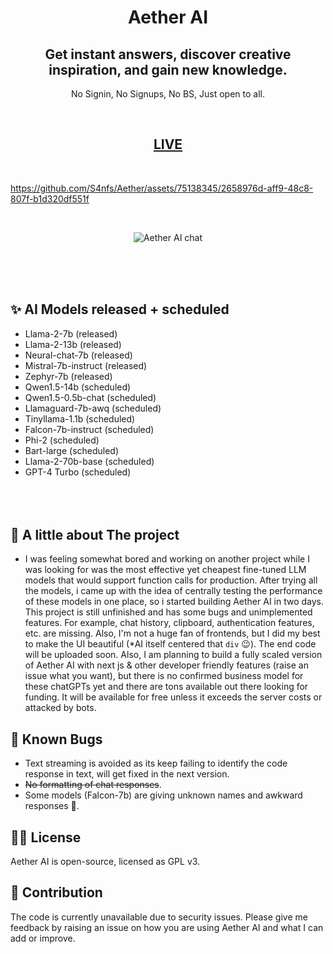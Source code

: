 

<!-- <p align="center">
  <a href="https://gen1.insan80.com/">
    <img alt="Aether AI" src="./aetherGPTlogo.jpg" width="300" />
  </a>
</p> -->
<h1 align="center">Aether AI</h1>
<h2 align="center">Get instant answers, discover creative inspiration, and gain new knowledge. </h2>
<p align="center">No Signin, No Signups, No BS, Just open to all.</p></br>
<h2 align="center"> <a href="https://gen1.insan80.com/"> LIVE
  </a></h2>
</br>


https://github.com/S4nfs/Aether/assets/75138345/2658976d-aff9-48c8-807f-b1d320df551f

</br>
<p align="center">
  <img alt="Aether AI chat" src="./helloToAether.png"></br></br>
</p>

</br></br>

## ✨ AI Models released + scheduled
 -  Llama-2-7b (released)
  -  Llama-2-13b (released)
 -  Neural-chat-7b (released)
 -  Mistral-7b-instruct (released)
 -  Zephyr-7b (released)
 -  Qwen1.5-14b (scheduled)
 -  Qwen1.5-0.5b-chat (scheduled)
 -  Llamaguard-7b-awq  (scheduled)
 -  Tinyllama-1.1b (scheduled)
 -  Falcon-7b-instruct (scheduled)
 -  Phi-2 (scheduled)
 -  Bart-large (scheduled)
 -  Llama-2-70b-base (scheduled)
 -  GPT-4 Turbo (scheduled)
    </br></br>
    </br></br>

## 🏁 A little about The project
 -  I was feeling somewhat bored and working on another project while I was looking for was the most effective yet cheapest fine-tuned LLM models that would support function calls for production. After trying all the models, i came up with the idea of ​​centrally testing the performance of these models in one place, so i started building Aether AI in two days. This project is still unfinished and has some bugs and unimplemented features. For example, chat history, clipboard, authentication features, etc. are missing.  Also, I'm not a huge fan of frontends, but I did my best to make the UI beautiful (*AI itself centered that ```div``` 😉).  The end code will be uploaded soon. Also, I am planning to build a fully scaled version of Aether AI with next js & other developer friendly features (raise an issue what you want), but there is no confirmed business model for these chatGPTs yet and there are tons available out there looking for funding. It will be available for free unless it exceeds the server costs or attacked by bots. 

## 🐛 Known Bugs
- Text streaming is avoided as its keep failing to identify the code response in text, will get fixed in the next version.
- ~~No formatting of chat responses~~.
- Some models (Falcon-7b) are giving unknown names and awkward responses 👀.

## 👨‍💻 License

Aether AI is open-source, licensed as GPL v3.

## 👋 Contribution
The code is currently unavailable due to security issues. Please give me feedback by raising an issue on how you are using Aether AI and what I can add or improve.

